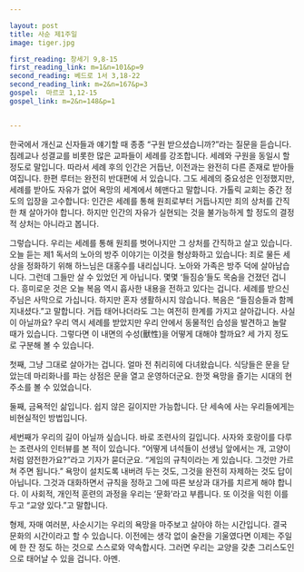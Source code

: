 ```yaml
---

layout: post
title: 사순 제1주일
image: tiger.jpg

first_reading: 창세기 9,8-15
first_reading_link: m=1&n=101&p=9
second_reading: 베드로 1서 3,18-22 
second_reading_link: m=2&n=167&p=3
gospel:  마르코 1,12-15
gospel_link: m=2&n=148&p=1


---
```


한국에서 개신교 신자들과 얘기할 때 종종 “구원 받으셨습니까?”라는 질문을 듣습니다. 침례교나 성결교를 비롯한 많은 교파들이 세례를 강조합니다. 세례와 구원을 동일시 할 정도로 말입니다. 따라서 세례 후의 인간은 거듭난, 이전과는 완전히 다른 존재로 받아들여집니다. 한편 루터는 완전히 반대편에 서 있습니다. 그도 세례의 중요성은 인정했지만, 세례를 받아도 자유가 없어 욕망의 세계에서 헤맨다고 말합니다. 가톨릭 교회는 중간 정도의 입장을 고수합니다: 인간은 세례를 통해 원죄로부터 거듭나지만 죄의 상처를 간직한 채 살아가야 합니다. 하지만 인간의 자유가 실현되는 것을 불가능하게 할 정도의 결정적 상처는 아니라고 봅니다.

그렇습니다. 우리는 세례를 통해 원죄를 벗어나지만 그 상처를 간직하고 살고 있습니다. 오늘 듣는 제1 독서의 노아의 방주 이야기는 이것을 형상화하고 있습니다: 죄로 물든 세상을 정화하기 위해 하느님은 대홍수를 내리십니다. 노아와 가족은 방주 덕에 살아남습니다. 그런데 그들만 살 수 있었던 게 아닙니다. 몇몇 ‘들짐승’들도 목숨을 건졌던 겁니다. 흥미로운 것은 오늘 복음 역시 흡사한 내용을 전하고 있다는 겁니다. 세례를 받으신 주님은 사막으로 가십니다. 하지만 혼자 생활하시지 않습니다. 복음은 “들짐승들과 함께 지내셨다.”고 말합니다. 거듭 태어나더라도 그는 여전히 한계를 가지고 살아갑니다. 사실이 아닐까요? 우리 역시 세례를 받았지만 우리 안에서 동물적인 습성을 발견하고 놀랄 때가 있습니다. 그렇다면 이 내면의 수성(獸性)을 어떻게 대해야 할까요? 세 가지 정도로 구분해 볼 수 있습니다.

첫째, 그냥 그대로 살아가는 겁니다. 얼마 전 취리히에 다녀왔습니다. 식당들은 문을 닫았는데 마리화나를 파는 상점은 문을 열고 운영하더군요. 한껏 욕망을 즐기는 시대의 현주소를 볼 수 있었습니다.

둘째, 금욕적인 삶입니다. 쉽지 않은 길이지만 가능합니다. 단 세속에 사는 우리들에게는 비현실적인 방법입니다.

세번째가 우리의 길이 아닐까 싶습니다. 바로 조련사의 길입니다. 사자와 호랑이를 다루는 조련사의 인터뷰를 본 적이 있습니다. “어떻게 녀석들이 선생님 앞에서는 개, 고양이처럼 얌전한가요?”라고 기자가 묻더군요. “게임의 규칙이라는 게 있습니다. 그것만 가르쳐 주면 됩니다.” 욕망이 설치도록 내버려 두는 것도, 그것을 완전히 자제하는 것도 답이 아닙니다. 그것과 대화하면서 규칙을 정하고 그에 따른 보상과 대가를 치르게 해야 합니다. 이 사회적, 개인적 훈련의 과정을 우리는 ‘문화’라고 부릅니다. 또 이것을 익힌 이를 두고 “교양 있다.”고 말합니다.

형제, 자매 여러분, 사순시기는 우리의 욕망을 마주보고 살아야 하는 시간입니다. 결국 문화의 시간이라고 할 수 있습니다. 이전에는 생각 없이 술잔을 기울였다면 이제는 주일에 한 잔 정도 하는 것으로 스스로와 약속합시다. 그러면 우리는 교양을 갖춘 그리스도인으로 태어날 수 있을 겁니다. 아멘.

